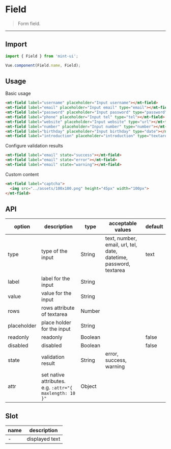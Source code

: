 # Field

> Form field.

----------

## Import

```javascript
import { Field } from 'mint-ui';

Vue.component(Field.name, Field);
```

## Usage

Basic usage

```html
<mt-field label="username" placeholder="Input username"></mt-field>
<mt-field label="email" placeholder="Input email" type="email"></mt-field>
<mt-field label="password" placeholder="Input password" type="password"></mt-field>
<mt-field label="phone" placeholder="Input tel" type="tel"></mt-field>
<mt-field label="website" placeholder="Input website" type="url"></mt-field>
<mt-field label="number" placeholder="Input number" type="number"></mt-field>
<mt-field label="birthday" placeholder="Input birthday" type="date"></mt-field>
<mt-field label="introduction" placeholder="introduction" type="textarea" rows="4"></mt-field>
```


Configure validation results

```html
<mt-field label="email" state="success"></mt-field>
<mt-field label="email" state="error"></mt-field>
<mt-field label="email" state="warning"></mt-field>
```

Custom content
```html
<mt-field label="captcha">
  <img src="../assets/100x100.png" height="45px" width="100px">
</mt-field>
```

## API
| option | description | type | acceptable values | default |
|------|-------|---------|-------|--------|
| type | type of the input | String | text, number, email, url, tel, date, datetime, password, textarea | text |
| label| label for the input | String | | |
| value| value for the input | String | | |
| rows | rows attribute of textarea | Number | | |
| placeholder | place holder for the input |String | | |
| readonly | readonly |Boolean | | false |
| disabled | disabled |Boolean | | false |
| state | validation result | String | error, success, warning | |
| attr | set native attributes. e.g. `:attr="{ maxlength: 10 }"` | Object | |

## Slot
| name | description |
|------|--------|
| - | displayed text |
